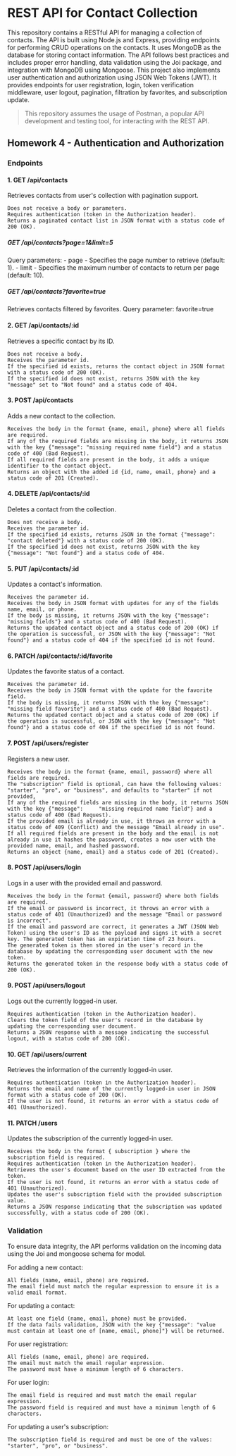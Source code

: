 # REST API for Contact Collection

This repository contains a RESTful API for managing a collection of contacts. The API is built using Node.js and Express, providing endpoints for performing CRUD operations on the contacts.
It uses MongoDB as the database for storing contact information. The API follows best practices and includes proper error handling, data validation using the Joi package, and integration with MongoDB using Mongoose. This project also implements user authentication and authorization using JSON Web Tokens (JWT). It provides endpoints for user registration, login, token verification middleware, user logout, pagination, filtration by favorites, and subscription update.

> This repository assumes the usage of Postman, a popular API development and testing tool, for interacting with the REST API.

## Homework 4 - Authentication and Authorization

### Endpoints

#### 1. GET /api/contacts

Retrieves contacts from user's collection with pagination support.

    Does not receive a body or parameters.
    Requires authentication (token in the Authorization header).
    Returns a paginated contact list in JSON format with a status code of 200 (OK).

##### GET /api/contacts?page=1&limit=5

Query parameters: - page - Specifies the page number to retrieve (default: 1). - limit - Specifies the maximum number of contacts to return per page (default: 10).

##### GET /api/contacts?favorite=true

Retrieves contacts filtered by favorites.
Query parameter: favorite=true

#### 2. GET /api/contacts/:id

Retrieves a specific contact by its ID.

    Does not receive a body.
    Receives the parameter id.
    If the specified id exists, returns the contact object in JSON format with a status code of 200 (OK).
    If the specified id does not exist, returns JSON with the key "message" set to "Not found" and a status code of 404.

#### 3. POST /api/contacts

Adds a new contact to the collection.

    Receives the body in the format {name, email, phone} where all fields are required.
    If any of the required fields are missing in the body, it returns JSON with the key {"message": "missing required name field"} and a status code of 400 (Bad Request).
    If all required fields are present in the body, it adds a unique identifier to the contact object.
    Returns an object with the added id {id, name, email, phone} and a status code of 201 (Created).

#### 4. DELETE /api/contacts/:id

Deletes a contact from the collection.

    Does not receive a body.
    Receives the parameter id.
    If the specified id exists, returns JSON in the format {"message": "contact deleted"} with a status code of 200 (OK).
    If the specified id does not exist, returns JSON with the key {"message": "Not found"} and a status code of 404.

#### 5. PUT /api/contacts/:id

Updates a contact's information.

    Receives the parameter id.
    Receives the body in JSON format with updates for any of the fields name, email, or phone.
    If the body is missing, it returns JSON with the key {"message": "missing fields"} and a status code of 400 (Bad Request).
    Returns the updated contact object and a status code of 200 (OK) if the operation is successful, or JSON with the key {"message": "Not found"} and a status code of 404 if the specified id is not found.

#### 6. PATCH /api/contacts/:id/favorite

Updates the favorite status of a contact.

    Receives the parameter id.
    Receives the body in JSON format with the update for the favorite field.
    If the body is missing, it returns JSON with the key {"message": "missing field favorite"} and a status code of 400 (Bad Request).
    Returns the updated contact object and a status code of 200 (OK) if the operation is successful, or JSON with the key {"message": "Not found"} and a status code of 404 if the specified id is not found.

#### 7. POST /api/users/register

Registers a new user.

    Receives the body in the format {name, email, password} where all fields are required.
    The "subscription" field is optional, can have the following values: "starter", "pro", or "business", and defaults to "starter" if not provided,
    If any of the required fields are missing in the body, it returns JSON with the key {"message":     "missing required name field"} and a status code of 400 (Bad Request).
    If the provided email is already in use, it throws an error with a status code of 409 (Conflict) and the message "Email already in use".
    If all required fields are present in the body and the email is not already in use it hashes the password, creates a new user with the provided name, email, and hashed password.
    Returns an object {name, email} and a status code of 201 (Created).

#### 8. POST /api/users/login

Logs in a user with the provided email and password.

    Receives the body in the format {email, password} where both fields are required.
    If the email or password is incorrect, it throws an error with a status code of 401 (Unauthorized) and the message "Email or password is incorrect".
    If the email and password are correct, it generates a JWT (JSON Web Token) using the user's ID as the payload and signs it with a secret key. The generated token has an expiration time of 23 hours.
    The generated token is then stored in the user's record in the database by updating the corresponding user document with the new token.
    Returns the generated token in the response body with a status code of 200 (OK).

#### 9. POST /api/users/logout

Logs out the currently logged-in user.

    Requires authentication (token in the Authorization header).
    Clears the token field of the user's record in the database by updating the corresponding user document.
    Returns a JSON response with a message indicating the successful logout, with a status code of 200 (OK).

#### 10. GET /api/users/current

Retrieves the information of the currently logged-in user.

    Requires authentication (token in the Authorization header).
    Returns the email and name of the currently logged-in user in JSON format with a status code of 200 (OK).
    If the user is not found, it returns an error with a status code of 401 (Unauthorized).

#### 11. PATCH /users

Updates the subscription of the currently logged-in user.

    Receives the body in the format { subscription } where the subscription field is required.
    Requires authentication (token in the Authorization header).
    Retrieves the user's document based on the user ID extracted from the token.
    If the user is not found, it returns an error with a status code of 401 (Unauthorized).
    Updates the user's subscription field with the provided subscription value.
    Returns a JSON response indicating that the subscription was updated successfully, with a status code of 200 (OK).

### Validation

To ensure data integrity, the API performs validation on the incoming data using the Joi and mongoose schema for model.

For adding a new contact:

    All fields (name, email, phone) are required.
    The email field must match the regular expression to ensure it is a valid email format.

For updating a contact:

    At least one field (name, email, phone) must be provided.
    If the data fails validation, JSON with the key {"message": "value must contain at least one of [name, email, phone]"} will be returned.

For user registration:

    All fields (name, email, phone) are required.
    The email must match the email regular expression.
    The password must have a minimum length of 6 characters.

For user login:

    The email field is required and must match the email regular expression.
    The password field is required and must have a minimum length of 6 characters.

For updating a user's subscription:

    The subscription field is required and must be one of the values: "starter", "pro", or "business".
